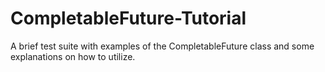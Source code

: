 # CompletableFuture-Tutorial
A brief test suite with examples of the CompletableFuture class and some explanations on how to utilize.
